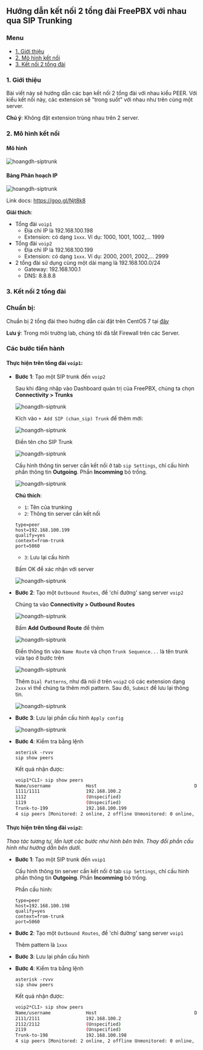 ## Hướng dẫn kết nối 2 tổng đài FreePBX với nhau qua SIP Trunking

### Menu

- [1. Giới thiệu](#1)
- [2. Mô hình kết nối](#2)
- [3. Kết nối 2 tổng đài](#3)

<a name="1" />

### 1. Giới thiệu

Bài viết này sẽ hướng dẫn các bạn kết nối 2 tổng đài với nhau kiểu PEER. Với kiểu kết nối này, các extension sẽ "trong suốt" với nhau như trên cùng một server.

**Chú ý**: Không đặt extension trùng nhau trên 2 server.

<a name="2" />

### 2. Mô hình kết nối

#### Mô hình

![hoangdh-siptrunk](/images/sip-trunk.png)

#### Bảng Phân hoạch IP

![hoangdh-siptrunk](/images/sip-trunk-ip.png)

Link docs: https://goo.gl/Njt8k8

**Giải thích**:

- Tổng đài `voip1`
	- Địa chỉ IP là 192.168.100.198
	- Extension: có dạng `1xxx`. Ví dụ: 1000, 1001, 1002,... 1999
- Tổng đài `voip2`
	- Địa chỉ IP là 192.168.100.199
	- Extension: có dạng `1xxx`. Ví dụ: 2000, 2001, 2002,... 2999
- 2 tổng đài sử dụng cùng một dải mạng là 192.168.100.0/24
	- Gateway: 192.168.100.1
	- DNS: 8.8.8.8

<a name="3" />

### 3. Kết nối 2 tổng đài

### Chuẩn bị:

Chuẩn bị 2 tổng đài theo hướng dẫn cài đặt trên CentOS 7 tại [đây](1.Cai-dat-tren-CentOS-7.md)

**Lưu ý**: Trong môi trường lab, chúng tôi đã tắt Firewall trên các Server.

### Các bước tiến hành

#### Thực hiện trên tổng đài `voip1`:

- **Bước 1**: Tạo một SIP trunk đến `voip2`

	Sau khi đăng nhập vào Dashboard quản trị của FreePBX, chúng ta chọn **Connectivity > Trunks**

	![hoangdh-siptrunk](/images/trunk1-1.png)

	Kích vào `+ Add SIP (chan_sip) Trunk` để thêm mới:

	![hoangdh-siptrunk](/images/trunk1-2.png)

	Điền tên cho SIP Trunk

	![hoangdh-siptrunk](/images/trunk1-2-1.png)

	Cấu hình thông tin server cần kết nối ở tab `sip Settings`, chỉ cấu hình phần thông tin **Outgoing**. Phần **Incomming** bỏ trống.

	![hoangdh-siptrunk](/images/trunk1-2-2.png)

	**Chú thích**:
	- `1`: Tên của trunking
	- `2`: Thông tin server cần kết nối
	```
	type=peer
	host=192.168.100.199
	qualify=yes
	context=from-trunk
	port=5060
	```
	- `3`: Lưu lại cấu hình

	Bấm OK để xác nhận với server
	
	![hoangdh-siptrunk](/images/trunk1-2-3.png)
	
- **Bước 2**: Tạo một `Outbound Routes`, để 'chỉ đường' sang server `voip2`

	Chúng ta vào **Connectivity > Outbound Routes** 
	
	![hoangdh-siptrunk](/images/trunk1-3-1.png)
	
	Bấm **Add Outbound Route** để thêm
	
	![hoangdh-siptrunk](/images/trunk1-3-2.png)
	
	Điền thông tin vào `Name Route` và chọn `Trunk Sequence...` là tên trunk vừa tạo ở bước trên
	
	![hoangdh-siptrunk](/images/trunk1-3-3.png)
	
	Thêm `Dial Patterns`, như đã nói ở trên `voip2` có các extension dạng `2xxx`  vì thế chúng ta thêm mới pattern. Sau đó, `Submit` để lưu lại thông tin.
	
	![hoangdh-siptrunk](/images/trunk1-3-4.png)
	
- **Bước 3**: Lưu lại phần cấu hình `Apply config`

	![hoangdh-siptrunk](/images/trunk1-3-5.png)
	
- **Bước 4**: Kiểm tra bằng lệnh

	```
	asterisk -rvvv
	sip show peers
	```
	
	Kết quả nhận được:
	
	```sh
	voip1*CLI> sip show peers
	Name/username             Host                                    Dyn Forcerport Comedia    ACL Port     Status      Description
	1111/1111                 192.168.100.2                            D  No         No          A  64179    OK (25 ms)
	1112                      (Unspecified)                            D  No         No          A  0        UNKNOWN
	1119                      (Unspecified)                            D  No         No          A  0        UNKNOWN
	Trunk-to-199              192.168.100.199                             Yes        Yes            5060     OK (1 ms)
	4 sip peers [Monitored: 2 online, 2 offline Unmonitored: 0 online, 0 offline]
	```
	
#### Thực hiện trên tổng đài `voip2`:

*Thao tác tương tự, lần lượt các bước như hình bên trên. Thay đổi phần cấu hình như hướng dẫn bên dưới.*

- **Bước 1**: Tạo một SIP trunk đến `voip1`

	Cấu hình thông tin server cần kết nối ở tab `sip Settings`, chỉ cấu hình phần thông tin **Outgoing**. Phần **Incomming** bỏ trống.
	
	Phần cấu hình:
	```
	type=peer
	host=192.168.100.198
	qualify=yes
	context=from-trunk
	port=5060
	```

- **Bước 2**: Tạo một `Outbound Routes`, để 'chỉ đường' sang server `voip1`
	
	Thêm pattern là `1xxx`

- **Bước 3**: Lưu lại phần cấu hình

- **Bước 4**: Kiểm tra bằng lệnh

	```
	asterisk -rvvv
	sip show peers
	```
	
	Kết quả nhận được:
	
	```sh
	voip2*CLI> sip show peers
	Name/username             Host                                    Dyn Forcerport Comedia    ACL Port     Status      Description
	2111/2111                 192.168.100.2                            D  No         No          A  64179    OK (14 ms)
	2112/2112                 (Unspecified)                            D  No         No          A  0        UNKNOWN
	2119                      (Unspecified)                            D  No         No          A  0        UNKNOWN
	Trunk-to-198              192.168.100.198                             Yes        Yes            5060     OK (2 ms)
	4 sip peers [Monitored: 2 online, 2 offline Unmonitored: 0 online, 0 offline]
	```